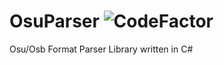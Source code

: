 # OsuParser ![CodeFactor](https://www.codefactor.io/repository/github/cloudholic/osuparser/badge)
Osu/Osb Format Parser Library written in C#
